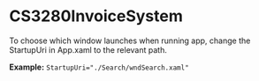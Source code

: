 # CS3280InvoiceSystem

To choose which window launches when running app, change the StartupUri in App.xaml to the relevant path.

**Example:**
`StartupUri="./Search/wndSearch.xaml"`
